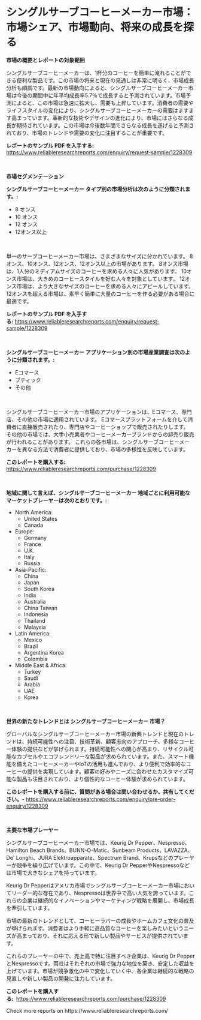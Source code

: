 <p><h1>シングルサーブコーヒーメーカー市場：市場シェア、市場動向、将来の成長を探る</h1></p><p><strong>市場の概要とレポートの対象範囲</strong></p>
<p><p>シングルサーブコーヒーメーカーは、1杯分のコーヒーを簡単に淹れることができる便利な製品です。この市場の将来と現在の見通しは非常に明るく、市場成長分析も順調です。最新の市場動向によると、シングルサーブコーヒーメーカー市場は今後の期間中に年平均成長率5.7％で成長すると予測されています。市場予測によると、この市場は急速に拡大し、需要も上昇しています。消費者の需要やライフスタイルの変化により、シングルサーブコーヒーメーカーの需要はますます高まっています。革新的な技術やデザインの進化により、市場にはさらなる成長が期待されています。この市場は今後数年間でさらなる成長を遂げると予測されており、市場のトレンドや需要の変化に注目することが重要です。</p></p>
<p><strong>レポートのサンプル PDF を入手する:</strong> <a href="https://www.reliableresearchreports.com/enquiry/request-sample/1228309">https://www.reliableresearchreports.com/enquiry/request-sample/1228309</a></p>
<p>&nbsp;</p>
<p><strong>市場セグメンテーション</strong></p>
<p><strong>シングルサーブコーヒーメーカー タイプ別の市場分析は次のように分類されます。:</strong></p>
<p><ul><li>8 オンス</li><li>10 オンス</li><li>12 オンス</li><li>12オンス以上</li></ul></p>
<p>&nbsp;</p>
<p><p>単一のサーブコーヒーメーカー市場は、さまざまなサイズに分かれています。 8オンス、10オンス、12オンス、12オンス以上の市場があります。 8オンス市場は、1人分のミディアムサイズのコーヒーを求める人々に人気があります。 10オンス市場は、大きめのコーヒースタイルを好む人々を対象としています。 12オンス市場は、より大きなサイズのコーヒーを求める人々にアピールしています。 12オンスを超える市場は、素早く簡単に大量のコーヒーを作る必要がある場合に最適です。</p></p>
<p><strong>レポートのサンプル PDF を入手する:</strong>&nbsp;<a href="https://www.reliableresearchreports.com/enquiry/request-sample/1228309">https://www.reliableresearchreports.com/enquiry/request-sample/1228309</a></p>
<p>&nbsp;</p>
<p><strong> シングルサーブコーヒーメーカー アプリケーション別の市場産業調査は次のように分類されます。:</strong></p>
<p><ul><li>Eコマース</li><li>ブティック</li><li>その他</li></ul></p>
<p>&nbsp;</p>
<p><p>シングルサーブコーヒーメーカー市場のアプリケーションは、Eコマース、専門店、その他の市場に適用されています。 Eコマースプラットフォームを介して消費者に直接販売されたり、専門店やコーヒーショップで販売されたりします。 その他の市場では、大手小売業者やコーヒーメーカーブランドからの卸売り販売が行われることがあります。 これらの各市場は、シングルサーブコーヒーメーカーを異なる方法で消費者に提供しており、市場の多様性を反映しています。</p></p>
<p><strong>このレポートを購入する:</strong>&nbsp; <a href="https://www.reliableresearchreports.com/purchase/1228309">https://www.reliableresearchreports.com/purchase/1228309</a></p>
<p>&nbsp;</p>
<p><strong>地域に関して言えば、シングルサーブコーヒーメーカー 地域ごとに利用可能なマーケットプレーヤーは次のとおりです。:</strong></p>
<p><ul>
    <li>
        North America:
        <ul>
            <li>United States</li>
            <li>Canada</li>
        </ul>
    </li>
    <li>
        Europe:
        <ul>
            <li>Germany</li>
            <li>France</li>
            <li>U.K.</li>
            <li>Italy</li>
            <li>Russia</li>
        </ul>
    </li>
    <li>
        Asia-Pacific:
        <ul>
            <li>China</li>
            <li>Japan</li>
            <li>South Korea</li>
            <li>India</li>
            <li>Australia</li>
            <li>China Taiwan</li>
            <li>Indonesia</li>
            <li>Thailand</li>
            <li>Malaysia</li>
        </ul>
    </li>
    <li>
        Latin America:
        <ul>
            <li>Mexico</li>
            <li>Brazil</li>
            <li>Argentina Korea</li>
            <li>Colombia</li>
        </ul>
    </li>
    <li>
        Middle East & Africa:
        <ul>
            <li>Turkey</li>
            <li>Saudi</li>
            <li>Arabia</li>
            <li>UAE</li>
            <li>Korea</li>
        </ul>
    </li>
    </ul></p>
<p>&nbsp;</p>
<p><strong>世界の新たなトレンドとは シングルサーブコーヒーメーカー 市場？</strong></p>
<p><p>グローバルなシングルサーブコーヒーメーカー市場の新興トレンドと現在のトレンドは、持続可能性への注目、技術革新、顧客志向のアプローチ、多様なコーヒー体験の提供などが挙げられます。持続可能性への関心が高まり、リサイクル可能なカプセルやエコフレンドリーな製品が求められています。また、スマート機能を備えたコーヒーメーカーやIoTの活用も進んでおり、より便利で効率的なコーヒーの提供を実現しています。顧客の好みやニーズに合わせたカスタマイズ可能な製品も注目されており、より個性的なコーヒー体験が求められています。</p></p>
<p><strong>このレポートを購入する前に、質問がある場合は問い合わせるか、共有してください。</strong>- <a href="https://www.reliableresearchreports.com/enquiry/pre-order-enquiry/1228309">https://www.reliableresearchreports.com/enquiry/pre-order-enquiry/1228309</a></p>
<p>&nbsp;</p>
<p><strong>主要な市場プレーヤー</strong></p>
<p><p>シングルサーブコーヒーメーカー市場では、Keurig Dr Pepper、Nespresso、Hamilton Beach Brands、BUNN-O-Matic、Sunbeam Products、LAVAZZA、De' Longhi、JURA Elektroapparate、Spectrum Brand、Krupsなどのプレーヤーが競争を繰り広げています。この中で、Keurig Dr PepperやNespressoなどは市場で大きなシェアを持っています。</p><p>Keurig Dr Pepperはアメリカ市場でシングルサーブコーヒーメーカー市場においてリーダー的な存在であり、Nespressoは世界中で高い人気を誇っています。これらの企業は継続的なイノベーションやマーケティング戦略を展開し、市場成長を牽引しています。</p><p>市場の最新のトレンドとして、コーヒーラバーの成長やホームカフェ文化の普及が挙げられます。消費者はより手軽に高品質なコーヒーを楽しみたいというニーズが高まっており、それに応える形で新しい製品やサービスが提供されています。</p><p>これらのプレーヤーの中で、売上高で特に注目すべき企業は、Keurig Dr PepperとNespressoです。両社はそれぞれの市場で強力な地位を築き、安定した収益を上げています。市場が競争激化の中で変化していく中、各企業は継続的な戦略の見直しや新しい製品の開発に注力しています。</p></p>
<p><strong>このレポートを購入する:</strong>&nbsp;&nbsp;<a href="https://www.reliableresearchreports.com/purchase/1228309">https://www.reliableresearchreports.com/purchase/1228309</a></p>
<p>Check more reports on https://www.reliableresearchreports.com/</p>